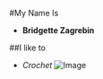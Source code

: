 #My Name Is
* **Bridgette Zagrebin**

##I like to 
* *Crochet*
![Image](https://user-images.githubusercontent.com/103292060/162547756-8093f03b-49e1-4fcf-abab-a34a16b5e358.jpg)
